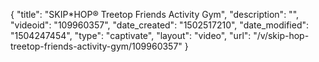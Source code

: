 {
    "title": "SKIP*HOP&reg; Treetop Friends Activity Gym",
    "description": "",
    "videoid": "109960357",
    "date_created": "1502517210",
    "date_modified": "1504247454",
    "type": "captivate",
    "layout": "video",
    "url": "\/v\/skip-hop-treetop-friends-activity-gym\/109960357"
}